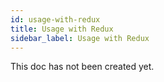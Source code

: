 ```yaml
---
id: usage-with-redux
title: Usage with Redux
sidebar_label: Usage with Redux
---
```


This doc has not been created yet.
